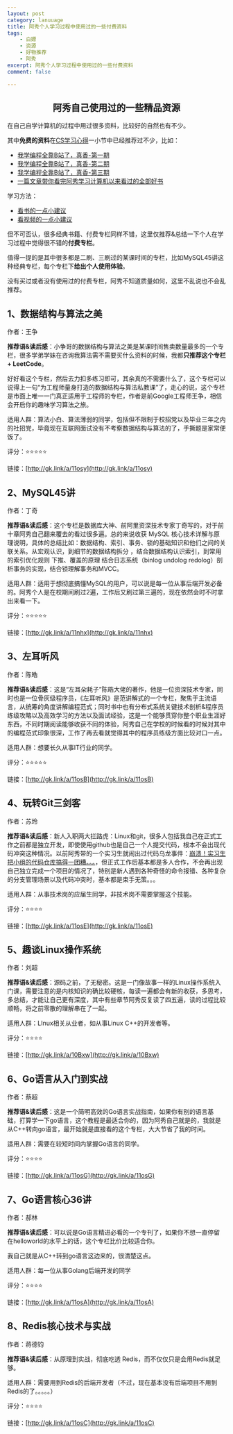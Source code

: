 ```yaml
---
layout: post
category: lanuuage
title: 阿秀个人学习过程中使用过的一些付费资料
tags:
    - 白嫖
    - 资源
    - 好物推荐
    - 阿秀
excerpt: 阿秀个人学习过程中使用过的一些付费资料
comment: false

---
```


<h2 align="center">阿秀自己使用过的一些精品资源</h2>

在自己自学计算机的过程中用过很多资料，比较好的自然也有不少。

其中**免费的资料**在[CS学习心得](/notes/04-experience/01-learn_experience/01-introduce.md)一小节中已经推荐过不少，比如：

- [我学编程全靠B站了，真香-第一期](/notes/04-experience/01-learn_experience/20210809%20-%20第一期-我学编程全靠B站了，真香.md)
- [我学编程全靠B站了，真香-第二期](/notes/04-experience/01-learn_experience/20210823%20-%20第二期-我学编程全靠B站了，真香.md)
- [我学编程全靠B站了，真香-第三期](/notes/04-experience/01-learn_experience/20210907%20-%20第三期-我学编程全靠B站了，真香-国外篇（第三期）.md)
- [一篇文章带你看完阿秀学习计算机以来看过的全部好书](/notes/04-experience/01-learn_experience/20211021%20-%20这可能是我学习计算机以来的全部收获和总结.md)



学习方法：

- [看书的一点小建议](notes/04-experience/01-learn_experience/20211110%20-%20看书的一点小建议.md)
- [看视频的一点小建议](/notes/04-experience/01-learn_experience/20210901%20-%20看视频的一点小建议.md)



但不可否认，很多经典书籍、付费专栏同样不错，这里仅推荐&总结一下个人在学习过程中觉得很不错的**付费专栏**。

值得一提的是其中很多都是二刷、三刷过的某课时间的专栏，比如MySQL45讲这种经典专栏，每个专栏下**给出个人使用体验**。

没有买过或者没有使用过的付费专栏，阿秀不知道质量如何，这里不乱说也不会乱推荐。



## 1、数据结构与算法之美

作者：王争

**推荐语&读后感**：小争哥的数据结构与算法之美是某课时间售卖数量最多的一个专栏，很多学弟学妹在咨询我算法需不需要买什么资料的时候，我都**只推荐这个专栏 + LeetCode**。

好好看这个专栏，然后去力扣多练习即可，其余真的不需要什么了，这个专栏可以说得上一句“为工程师量身打造的数据结构与算法私教课”了，走心的说，这个专栏是市面上唯一一门真正适用于工程师的专栏，作者是前Google工程师王争，相信会开启你的趣味学习算法之旅。

适用人群：算法小白、算法薄弱的同学，包括但不限制于校招党以及毕业三年之内的社招党，毕竟现在互联网面试没有不考察数据结构与算法的了，手撕题是家常便饭了。

评分：⭐️⭐️⭐️⭐️⭐️

链接：[http://gk.link/a/11osy](http://gk.link/a/11osy)








## 2、MySQL45讲

作者：丁奇

**推荐语&读后感**：这个专栏是数据库大神、前阿里资深技术专家丁奇写的，对于前十章阿秀自己翻来覆去的看过很多遍。总的来说收获 MySQL 核心技术详解与原理说明，具体的总结比如：数据结构、索引、事务、锁的基础知识和他们之间的关联关系。从宏观认识，到细节的数据结构拆分 ，结合数据结构认识索引，到常用的索引优化规则 下推、覆盖的原理 结合日志系统（binlog undolog redolog）剖析事务的实现，结合锁理解事务和MVCC。



适用人群：适用于想彻底搞懂MySQL的用户，可以说是每一位从事后端开发必备的。阿秀个人是在校期间刷过2遍，工作后又刷过第三遍的，现在依然会时不时拿出来看一下。

评分：⭐️⭐️⭐️⭐️⭐️

链接：[http://gk.link/a/11nhx](http://gk.link/a/11nhx)



## 3、左耳听风

作者：陈皓

**推荐语&读后感**：这是“左耳朵耗子”陈皓大佬的著作，他是一位资深技术专家，同时也是一位骨灰级程序员，《左耳听风》是范讲解式的一个专栏，聚焦于主流语言，从统筹的角度讲解编程范式；同时书中也有分布式系统关键技术剖析&程序员练级攻略以及高效学习的方法以及面试经验，这是一个能够贯穿你整个职业生涯好东西，不同时期阅读能够收获不同的体验，阿秀自己在学校的时候看的时候对其中的编程范式印象很深，工作了再去看就觉得其中的程序员练级方面比较对口一点。

适用人群：想要长久从事IT行业的同学。

评分：⭐️⭐️⭐️⭐️⭐️

链接：[http://gk.link/a/11osB](http://gk.link/a/11osB)




## 4、玩转Git三剑客

作者：苏玲

**推荐语&读后感**：新人入职两大拦路虎：Linux和git，很多人包括我自己在正式工作之前都是独立开发，即使使用github也是自己一个人提交代码，根本不会出现代码冲突这种情况。以前阿秀带的一个实习生就闹出过代码乌龙事件：[崩溃！实习生把小组的代码仓库搞得一团糟。。。](/notes/05-xiustar/08-it_career/20211130-崩溃！实习生把小组的代码仓库搞得一团糟。。。.md)，但正式工作后基本都是多人合作，不会再出现自己独立完成一个项目的情况了，特别是新人遇到各种奇怪的命令报错、各种复杂的分支管理场景以及代码冲突时，基本都是束手无策。。。

适用人群：从事技术岗的应届生同学，非技术岗不需要掌握这个技能。

评分：⭐️⭐️⭐️⭐️

链接：[http://gk.link/a/11osE](http://gk.link/a/11osE)





## 5、趣谈Linux操作系统

作者：刘超

**推荐语&读后感**：源码之前，了无秘密。这是一门像故事一样的Linux操作系统入门课，需要注意的是内核知识的确比较硬核，每读一遍都会有新的收获，多思考，多总结，才能让自己更有深度，其中有些章节阿秀反复读了四五遍，读的过程比较顺畅，将之前零散的理解串在了一起。

适用人群：LInux相关从业者，如从事Linux C++的开发者等。

评分：⭐️⭐️⭐️⭐️

链接：[http://gk.link/a/10Bxw](http://gk.link/a/10Bxw)



## 6、Go语言从入门到实战

作者：蔡超

**推荐语&读后感**：这是一个简明高效的Go语言实战指南，如果你有别的语言基础，打算学一下go语言，这个教程是最适合你的，因为阿秀自己就是的，我就是从C++转向go语言，最开始就是直接看的这个专栏，大大节省了我的时间。

适用人群：需要在较短时间内掌握Go语言的同学。

评分：⭐️⭐️⭐️⭐️

链接：[http://gk.link/a/11osG](http://gk.link/a/11osG)



## 7、Go语言核心36讲

作者：郝林

**推荐语&读后感**：可以说是Go语言精进必看的一个专刊了，如果你不想一直停留在helloworld的水平上的话，这个专栏比价比较适合你。

我自己就是从C++转到go语言这边来的，很清楚这点。

适用人群：每一位从事Golang后端开发的同学

评分：⭐️⭐️⭐️⭐️

链接：[http://gk.link/a/11osA](http://gk.link/a/11osA)



## 8、Redis核心技术与实战

作者：蒋德钧

**推荐语&读后感**：从原理到实战，彻底吃透 Redis，而不仅仅只是会用Redis就足够。

适用人群：需要用到Redis的后端开发者（不过，现在基本没有后端项目不用到Redis的了。。。。。）

评分：⭐️⭐️⭐️⭐️

链接：[http://gk.link/a/11osC](http://gk.link/a/11osC)

